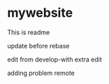 # mywebsite

This is readme


update before rebase

edit from develop-with extra edit

adding problem remote
